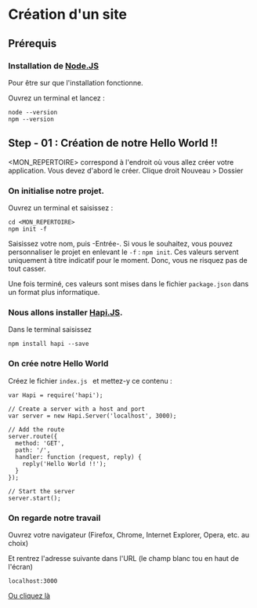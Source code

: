 # Cr&eacute;ation d'un site

## Pr&eacute;requis

### Installation de [Node.JS](http://nodejs.org/download/)

Pour &ecirc;tre sur que l'installation fonctionne.

Ouvrez un terminal et lancez :

    node --version
    npm --version

## Step - 01 : Cr&eacute;ation de notre Hello World !!

<MON_REPERTOIRE> correspond &agrave; l'endroit o&ugrave; vous allez cr&eacute;er votre application.
Vous devez d'abord le cr&eacute;er. Clique droit Nouveau > Dossier

### On initialise notre projet.

Ouvrez un terminal et saisissez :

    cd <MON_REPERTOIRE>
    npm init -f

Saisissez votre nom, puis -Entr&eacute;e-. Si vous le souhaitez, vous pouvez personnaliser le projet en enlevant le `-f` : `npm init`. Ces valeurs servent uniquement &agrave; titre indicatif pour le moment. Donc, vous ne risquez pas de tout casser.

Une fois termin&eacute;, ces valeurs sont mises dans le fichier `package.json` dans un format plus informatique.

### Nous allons installer [Hapi.JS](http://hapijs.com/).

Dans le terminal saisissez

    npm install hapi --save

### On cr&eacute;e notre Hello World

Cr&eacute;ez le fichier `index.js ` et mettez-y ce contenu :

    var Hapi = require('hapi');
    
    // Create a server with a host and port
    var server = new Hapi.Server('localhost', 3000);
    
    // Add the route
    server.route({
      method: 'GET',
      path: '/',
      handler: function (request, reply) {
        reply('Hello World !!');
      }
    });
    
    // Start the server
    server.start();

### On regarde notre travail

Ouvrez votre navigateur (Firefox, Chrome, Internet Explorer, Opera, etc. au choix)

Et rentrez l'adresse suivante dans l'URL (le champ blanc tou en haut de l'écran)

    localhost:3000

[Ou cliquez l&agrave;](http://localhost:3000)
